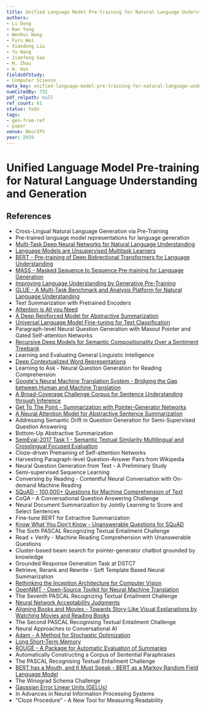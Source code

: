 ```yaml
---
title: Unified Language Model Pre-training for Natural Language Understanding and Generation
authors:
- Li Dong
- Nan Yang
- Wenhui Wang
- Furu Wei
- Xiaodong Liu
- Yu Wang
- Jianfeng Gao
- M. Zhou
- H. Hon
fieldsOfStudy:
- Computer Science
meta_key: unified-language-model-pre-training-for-natural-language-understanding-and-generation
numCitedBy: 732
pdf_relpath: null
ref_count: 61
status: todo
tags:
- gen-from-ref
- paper
venue: NeurIPS
year: 2019
---
```


# Unified Language Model Pre-training for Natural Language Understanding and Generation

## References

- Cross-Lingual Natural Language Generation via Pre-Training
- Pre-trained language model representations for language generation
- [Multi-Task Deep Neural Networks for Natural Language Understanding](./multi-task-deep-neural-networks-for-natural-language-understanding.md)
- [Language Models are Unsupervised Multitask Learners](./language-models-are-unsupervised-multitask-learners.md)
- [BERT - Pre-training of Deep Bidirectional Transformers for Language Understanding](./bert-pre-training-of-deep-bidirectional-transformers-for-language-understanding.md)
- [MASS - Masked Sequence to Sequence Pre-training for Language Generation](./mass-masked-sequence-to-sequence-pre-training-for-language-generation.md)
- [Improving Language Understanding by Generative Pre-Training](./improving-language-understanding-by-generative-pre-training.md)
- [GLUE - A Multi-Task Benchmark and Analysis Platform for Natural Language Understanding](./glue-a-multi-task-benchmark-and-analysis-platform-for-natural-language-understanding.md)
- Text Summarization with Pretrained Encoders
- [Attention is All you Need](./attention-is-all-you-need.md)
- [A Deep Reinforced Model for Abstractive Summarization](./a-deep-reinforced-model-for-abstractive-summarization.md)
- [Universal Language Model Fine-tuning for Text Classification](./universal-language-model-fine-tuning-for-text-classification.md)
- Paragraph-level Neural Question Generation with Maxout Pointer and Gated Self-attention Networks
- [Recursive Deep Models for Semantic Compositionality Over a Sentiment Treebank](./recursive-deep-models-for-semantic-compositionality-over-a-sentiment-treebank.md)
- Learning and Evaluating General Linguistic Intelligence
- [Deep Contextualized Word Representations](./deep-contextualized-word-representations.md)
- Learning to Ask - Neural Question Generation for Reading Comprehension
- [Google's Neural Machine Translation System - Bridging the Gap between Human and Machine Translation](./google-s-neural-machine-translation-system-bridging-the-gap-between-human-and-machine-translation.md)
- [A Broad-Coverage Challenge Corpus for Sentence Understanding through Inference](./a-broad-coverage-challenge-corpus-for-sentence-understanding-through-inference.md)
- [Get To The Point - Summarization with Pointer-Generator Networks](./get-to-the-point-summarization-with-pointer-generator-networks.md)
- [A Neural Attention Model for Abstractive Sentence Summarization](./a-neural-attention-model-for-abstractive-sentence-summarization.md)
- Addressing Semantic Drift in Question Generation for Semi-Supervised Question Answering
- Bottom-Up Abstractive Summarization
- [SemEval-2017 Task 1 - Semantic Textual Similarity Multilingual and Crosslingual Focused Evaluation](./semeval-2017-task-1-semantic-textual-similarity-multilingual-and-crosslingual-focused-evaluation.md)
- Cloze-driven Pretraining of Self-attention Networks
- Harvesting Paragraph-level Question-Answer Pairs from Wikipedia
- Neural Question Generation from Text - A Preliminary Study
- Semi-supervised Sequence Learning
- Conversing by Reading - Contentful Neural Conversation with On-demand Machine Reading
- [SQuAD - 100,000+ Questions for Machine Comprehension of Text](./squad-100-000-questions-for-machine-comprehension-of-text.md)
- CoQA - A Conversational Question Answering Challenge
- Neural Document Summarization by Jointly Learning to Score and Select Sentences
- Fine-tune BERT for Extractive Summarization
- [Know What You Don't Know - Unanswerable Questions for SQuAD](./know-what-you-don-t-know-unanswerable-questions-for-squad.md)
- The Sixth PASCAL Recognizing Textual Entailment Challenge
- Read + Verify - Machine Reading Comprehension with Unanswerable Questions
- Cluster-based beam search for pointer-generator chatbot grounded by knowledge
- Grounded Response Generation Task at DSTC7
- Retrieve, Rerank and Rewrite - Soft Template Based Neural Summarization
- [Rethinking the Inception Architecture for Computer Vision](./rethinking-the-inception-architecture-for-computer-vision.md)
- [OpenNMT - Open-Source Toolkit for Neural Machine Translation](./opennmt-open-source-toolkit-for-neural-machine-translation.md)
- The Seventh PASCAL Recognizing Textual Entailment Challenge
- [Neural Network Acceptability Judgments](./neural-network-acceptability-judgments.md)
- [Aligning Books and Movies - Towards Story-Like Visual Explanations by Watching Movies and Reading Books](./aligning-books-and-movies-towards-story-like-visual-explanations-by-watching-movies-and-reading-books.md)
- The Second PASCAL Recognising Textual Entailment Challenge
- Neural Approaches to Conversational AI
- [Adam - A Method for Stochastic Optimization](./adam-a-method-for-stochastic-optimization.md)
- [Long Short-Term Memory](./long-short-term-memory.md)
- [ROUGE - A Package for Automatic Evaluation of Summaries](./rouge-a-package-for-automatic-evaluation-of-summaries.md)
- Automatically Constructing a Corpus of Sentential Paraphrases
- The PASCAL Recognising Textual Entailment Challenge
- [BERT has a Mouth, and It Must Speak - BERT as a Markov Random Field Language Model](./bert-has-a-mouth-and-it-must-speak-bert-as-a-markov-random-field-language-model.md)
- The Winograd Schema Challenge
- [Gaussian Error Linear Units (GELUs)](./gaussian-error-linear-units-gelus.md)
- In Advances in Neural Information Processing Systems
- “Cloze Procedure” - A New Tool for Measuring Readability
